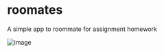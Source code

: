 # roomates
A simple app to roommate for assignment homework



![image](https://user-images.githubusercontent.com/83070538/231490151-5b446b90-8175-4a62-9a9b-a22eab488cd4.png)
